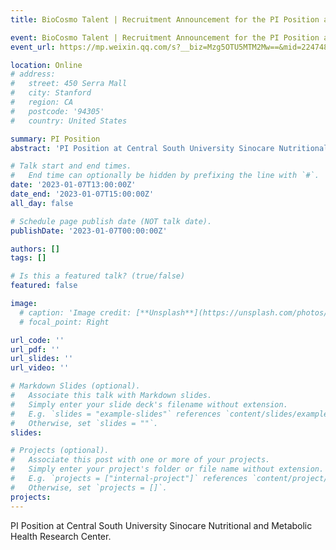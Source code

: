 ```yaml
---
title: BioCosmo Talent | Recruitment Announcement for the PI Position at Central South University Sinocare Nutritional and Metabolic Health Research Center

event: BioCosmo Talent | Recruitment Announcement for the PI Position at Central South University Sinocare Nutritional and Metabolic Health Research Center
event_url: https://mp.weixin.qq.com/s?__biz=Mzg5OTU5MTM2Mw==&mid=2247484276&idx=1&sn=324c3d947d4862ac42013250831f6c0d&chksm=c051bed8f72637cee723eccd0d905e32f2a5e2d3f99a72cce806aba9737b30b68d9a29a6847d&token=1032874152&lang=zh_CN#rd

location: Online
# address:
#   street: 450 Serra Mall
#   city: Stanford
#   region: CA
#   postcode: '94305'
#   country: United States

summary: PI Position
abstract: 'PI Position at Central South University Sinocare Nutritional and Metabolic Health Research Center.'

# Talk start and end times.
#   End time can optionally be hidden by prefixing the line with `#`.
date: '2023-01-07T13:00:00Z'
date_end: '2023-01-07T15:00:00Z'
all_day: false

# Schedule page publish date (NOT talk date).
publishDate: '2023-01-07T00:00:00Z'

authors: []
tags: []

# Is this a featured talk? (true/false)
featured: false

image:
  # caption: 'Image credit: [**Unsplash**](https://unsplash.com/photos/bzdhc5b3Bxs)'
  # focal_point: Right

url_code: ''
url_pdf: ''
url_slides: ''
url_video: ''

# Markdown Slides (optional).
#   Associate this talk with Markdown slides.
#   Simply enter your slide deck's filename without extension.
#   E.g. `slides = "example-slides"` references `content/slides/example-slides.md`.
#   Otherwise, set `slides = ""`.
slides:

# Projects (optional).
#   Associate this post with one or more of your projects.
#   Simply enter your project's folder or file name without extension.
#   E.g. `projects = ["internal-project"]` references `content/project/deep-learning/index.md`.
#   Otherwise, set `projects = []`.
projects:
---
```

PI Position at Central South University Sinocare Nutritional and Metabolic Health Research Center.
